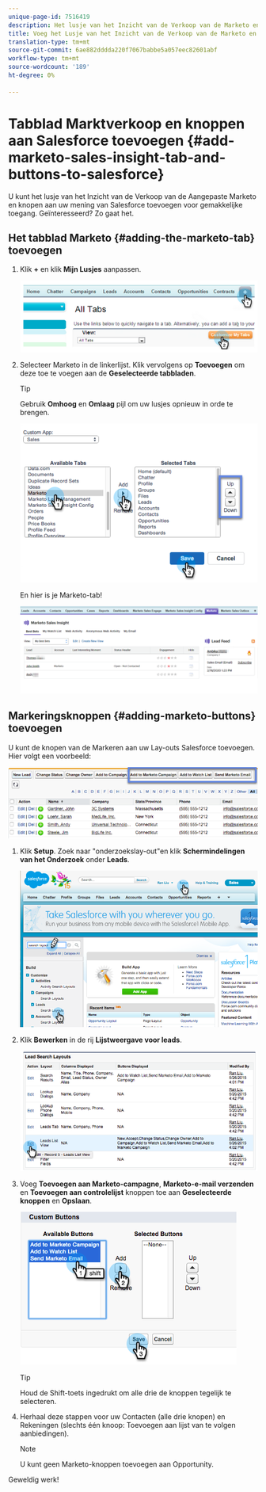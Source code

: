 ```yaml
---
unique-page-id: 7516419
description: Het lusje van het Inzicht van de Verkoop van de Marketo en Knopen aan Salesforce - Marketo Docs - de Documentatie van het Product toevoegen
title: Voeg het Lusje van het Inzicht van de Verkoop van de Marketo en Knopen aan Salesforce toe
translation-type: tm+mt
source-git-commit: 6ae882dddda220f7067babbe5a057eec82601abf
workflow-type: tm+mt
source-wordcount: '189'
ht-degree: 0%

---
```



# Tabblad Marktverkoop en knoppen aan Salesforce toevoegen {#add-marketo-sales-insight-tab-and-buttons-to-salesforce}

U kunt het lusje van het Inzicht van de Verkoop van de Aangepaste Marketo en knopen aan uw mening van Salesforce toevoegen voor gemakkelijke toegang. Geïnteresseerd? Zo gaat het.

## Het tabblad Marketo {#adding-the-marketo-tab} toevoegen

1. Klik **+** en klik **Mijn Lusjes** aanpassen.

   ![](assets/image2014-9-24-17-3a38-3a25.png)

1. Selecteer Marketo in de linkerlijst. Klik vervolgens op **Toevoegen** om deze toe te voegen aan de **Geselecteerde tabbladen**.

   >[!TIP]
   >
   >Gebruik **Omhoog** en **Omlaag** pijl om uw lusjes opnieuw in orde te brengen.

   ![](assets/image2015-5-27-13-3a42-3a59.png)

   En hier is je Marketo-tab!

   ![](assets/three-1.png)

## Markeringsknoppen {#adding-marketo-buttons} toevoegen

U kunt de knopen van de Markeren aan uw Lay-outs Salesforce toevoegen. Hier volgt een voorbeeld:

![](assets/image2015-5-26-17-3a7-3a18.png)

1. Klik **Setup**. Zoek naar &quot;onderzoekslay-out&quot;en klik **Schermindelingen van het Onderzoek** onder **Leads**.

   ![](assets/image2015-5-26-14-3a59-3a53.png)

1. Klik **Bewerken** in de rij **Lijstweergave voor leads**.

   ![](assets/image2015-5-26-16-3a7-3a24.png)

1. Voeg **Toevoegen aan Marketo-campagne**, **Marketo-e-mail verzenden** en **Toevoegen aan controlelijst** knoppen toe aan **Geselecteerde knoppen** en **Opslaan**.

   ![](assets/image2015-5-26-16-3a59-3a34.png)

   >[!TIP]
   >
   >Houd de Shift-toets ingedrukt om alle drie de knoppen tegelijk te selecteren.

1. Herhaal deze stappen voor uw Contacten (alle drie knopen) en Rekeningen (slechts één knoop: Toevoegen aan lijst van te volgen aanbiedingen).

   >[!NOTE]
   >
   >U kunt geen Marketo-knoppen toevoegen aan Opportunity.

Geweldig werk!
